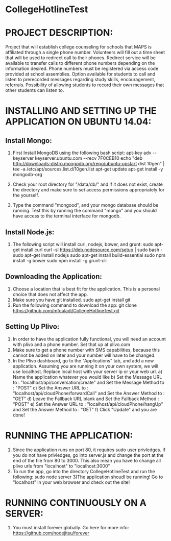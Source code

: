 CollegeHotlineTest
==================

PROJECT DESCRIPTION:
====================
Project that will establish college counseling for schools that MAPS is affiliated through a single phone number. Volunteers will fill out a time sheet that will be used to redirect call to their phones. Redirect service will be available to transfer calls to different phone numbers depending on the information desired. Phone numbers must be registered via access code provided at school assemblies. Option available for students to call and listen to prerecorded messages regarding study skills, encouragement, referrals. Possibility of allowing students to record their own messages that other students can listen to.

INSTALLING AND SETTING UP THE APPLICATION ON UBUNTU 14.04:
==========================================================

Install Mongo:
--------------
1) First Install MongoDB using the following bash script:
apt-key adv --keyserver keyserver.ubuntu.com --recv 7F0CEB10
echo "deb http://downloads-distro.mongodb.org/repo/ubuntu-upstart dist 10gen" | tee -a /etc/apt/sources.list.d/10gen.list
apt-get update
apt-get install -y mongodb-org

2) Check your root directory for "/data/db/" and if it does not exist, create the directory and make sure to set access permissions appropriately for the yourself.
3) Type the command "mongood", and your mongo database should be running. Test this by running the command "mongo" and you should have access to the terminal interface for mongodb.

Install Node.js:
----------------
1) The following script will install curl, nodejs, bower, and grunt:
sudo apt-get install curl
curl -sl https://deb.nodesource.com/setup | sudo bash -
sudo apt-get install nodejs
sudo apt-get install build-essential
sudo npm install -g bower
sudo npm install -g grunt-cli

Downloading the Application:
----------------------------
1) Choose a location that is best fit for the application. This is a personal choice that does not affect the app.
2) Make sure you have git installed.
sudo apt-get install git
3) Run the following command to download the app:
git clone https://github.com/mfouladi/CollegeHotlineTest.git

Setting Up Plivo:
-----------------
1) In order to have the application fully functional, you will need an account with plivo and a phone number. Set that up at plivo.com
2) Make sure to get a phone number with SMS capabilities, because this cannot be added on later and your number will have to be changed.
3) In the Plivo dashboard, go to the "Applications" tab, and add a new application. Assuming you are running it on your own system, we will use localhost. Replace local host with your server ip or your web url.
  a) Name the application whatever you would like
  b) Set the Message URL to : "localhost/api/conversation/create" and Set the Message Method to : "POST"
  c) Set the Answer URL to : "localhost/api/cloudPhone/forwardCall" and Set the Answer Method to : "GET"
  d) Leave the Fallback URL blank and Set the Fallback Method : "POST"
  e) Set the Answer URL to : "localhost/api/cloudPhone/hangUp" and Set the Answer Method to : "GET"
  f) Click "Update" and you are done!

RUNNING THE APPLICATION:
========================
1) Since the application runs on port 80, it requires sudo user privledges. If you do not have privledges, go into server.js and change the port at the end of the file from 80 to 3000. This also mean you have to change all plivo urls from "localhost" to "localhost:3000"
2) To run the app, go into the directory CollegeHotlineTest and run the following:
sudo node server
3)The application shoudl be running! Go to "localhost" in your web browser and check out the site!

RUNNING CONTINUOUSLY ON A SERVER:
==================================
1) You must install forever globally. Go here for more info: https://github.com/nodejitsu/forever
  




